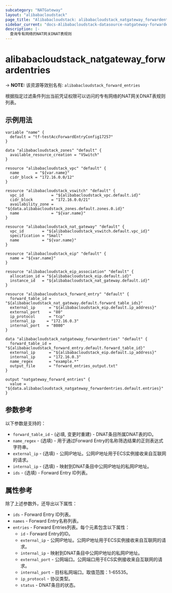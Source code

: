 ```yaml
---
subcategory: "NATGateway"
layout: "alibabacloudstack"
page_title: "Alibabacloudstack: alibabacloudstack_natgateway_forwardentries"
sidebar_current: "docs-Alibabacloudstack-datasource-natgateway-forwardentries"
description: |- 
  查询专有网络的NAT网关DNAT表规则
---
```


# alibabacloudstack_natgateway_forwardentries
-> **NOTE:** 该资源等效别名有: `alibabacloudstack_forward_entries`

根据指定过滤条件列出当前凭证权限可以访问的专有网络的NAT网关DNAT表规则列表。

## 示例用法

```hcl
variable "name" {
  default = "tf-testAccForwardEntryConfig17257"
}

data "alibabacloudstack_zones" "default" {
  available_resource_creation = "VSwitch"
}

resource "alibabacloudstack_vpc" "default" {
  name       = "${var.name}"
  cidr_block = "172.16.0.0/12"
}

resource "alibabacloudstack_vswitch" "default" {
  vpc_id            = "${alibabacloudstack_vpc.default.id}"
  cidr_block        = "172.16.0.0/21"
  availability_zone = "${data.alibabacloudstack_zones.default.zones.0.id}"
  name              = "${var.name}"
}

resource "alibabacloudstack_nat_gateway" "default" {
  vpc_id        = "${alibabacloudstack_vswitch.default.vpc_id}"
  specification = "Small"
  name          = "${var.name}"
}

resource "alibabacloudstack_eip" "default" {
  name = "${var.name}"
}

resource "alibabacloudstack_eip_association" "default" {
  allocation_id = "${alibabacloudstack_eip.default.id}"
  instance_id   = "${alibabacloudstack_nat_gateway.default.id}"
}

resource "alibabacloudstack_forward_entry" "default" {
  forward_table_id = "${alibabacloudstack_nat_gateway.default.forward_table_ids}"
  external_ip      = "${alibabacloudstack_eip.default.ip_address}"
  external_port    = "80"
  ip_protocol      = "tcp"
  internal_ip     = "172.16.0.3"
  internal_port   = "8080"
}

data "alibabacloudstack_natgateway_forwardentries" "default" {
  forward_table_id = "${alibabacloudstack_forward_entry.default.forward_table_id}"
  external_ip      = "${alibabacloudstack_eip.default.ip_address}"
  internal_ip      = "172.16.0.3"
  name_regex       = "example.*"
  output_file      = "forward_entries_output.txt"
}

output "natgateway_forward_entries" {
  value = "${data.alibabacloudstack_natgateway_forwardentries.default.entries}"
}
```

## 参数参考

以下参数是支持的：

* `forward_table_id` - (必填, 变更时重建) - DNAT条目所属DNAT表的ID。
* `name_regex` - (选填) - 用于通过Forward Entry的名称筛选结果的正则表达式字符串。
* `external_ip` - (选填) - 公网IP地址。公网IP地址用于ECS实例接收来自互联网的请求。
* `internal_ip` - (选填) - 映射到DNAT条目中公网IP地址的私网IP地址。
* `ids` - (选填) - Forward Entry ID列表。

## 属性参考

除了上述参数外，还导出以下属性：

* `ids` - Forward Entry ID列表。
* `names` - Forward Entry名称列表。
* `entries` - Forward Entries列表。每个元素包含以下属性：
  * `id` - Forward Entry的ID。
  * `external_ip` - 公网IP地址。公网IP地址用于ECS实例接收来自互联网的请求。
  * `internal_ip` - 映射到DNAT条目中公网IP地址的私网IP地址。
  * `external_port` - 公网端口。公网端口用于ECS实例接收来自互联网的请求。
  * `internal_port` - 目标私网端口。取值范围：1-65535。
  * `ip_protocol` - 协议类型。
  * `status` - DNAT条目的状态。